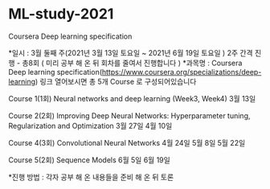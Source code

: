 # ML-study-2021
Coursera Deep learning specification


*일시 :  3월 둘째 주(2021년 3월 13일 토요일 ~ 2021년 6월 19일 토요일 )
             2주 간격 진행  - 총8회 ( 미리 공부 해 온 뒤 회차를 줄여서 진행합니다 )
*과목명 : Coursera Deep learning specification(https://www.coursera.org/specializations/deep-learning)
링크 열어보시면 총 5개 Course 로 구성되어있습니다

Course 1(1회) Neural networks and deep learning (Week3, Week4)
3월 13일

Course 2(2회) Improving Deep Neural Networks: Hyperparameter tuning, Regularization and Optimization
3월 27일
4월 10일

Course 4(3회) Convolutional Neural Networks
4월 24일
5월 8일
5월 22일

Course 5(2회) Sequence Models
6월 5일
6월 19일

*진행 방법 : 각자 공부 해 온 내용들을 준비 해 온 뒤 토론 
